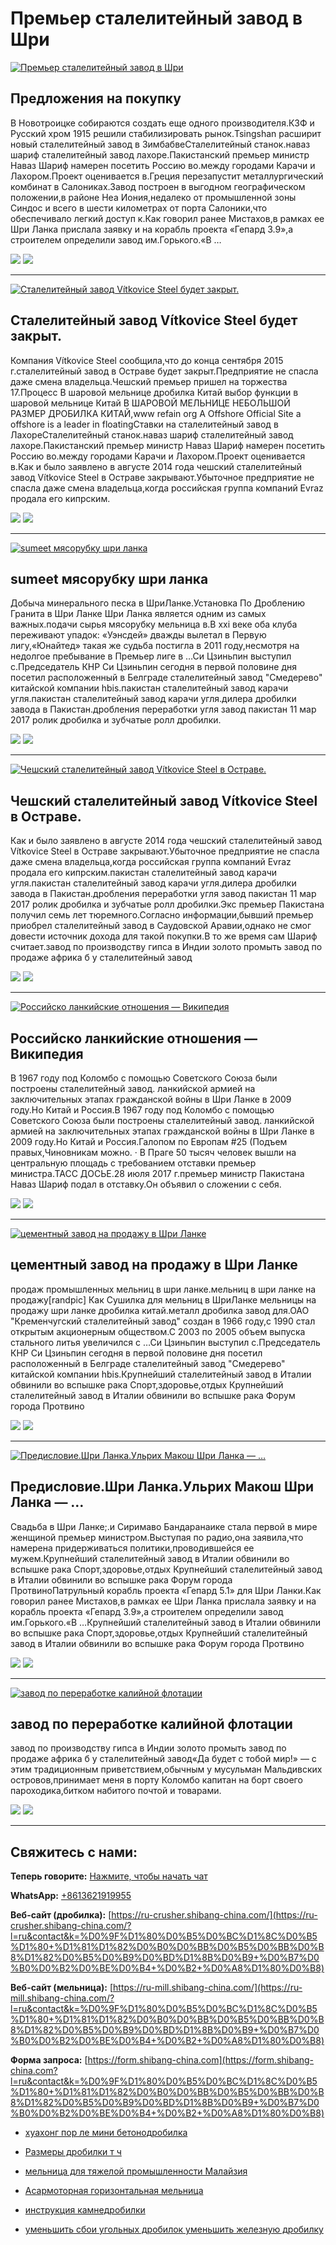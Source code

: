 # Премьер сталелитейный завод в Шри

<a href="https://swt.shibang-china.com/?l=ru&img&k=%D0%9F%D1%80%D0%B5%D0%BC%D1%8C%D0%B5%D1%80+%D1%81%D1%82%D0%B0%D0%BB%D0%B5%D0%BB%D0%B8%D1%82%D0%B5%D0%B9%D0%BD%D1%8B%D0%B9+%D0%B7%D0%B0%D0%B2%D0%BE%D0%B4+%D0%B2+%D0%A8%D1%80%D0%B8" target="_blank">![Премьер сталелитейный завод в Шри](http://static.shibang-china.com/all-800x300/175.jpg)</a>

## Предложения на покупку
В Новотроицке собираются создать еще одного производителя.КЗФ и Русский хром 1915 решили стабилизировать рынок.Tsingshan расширит новый сталелитейный завод в ЗимбабвеСталелитейный станок.наваз шариф сталелитейный завод лахоре.Пакистанский премьер министр Наваз Шариф намерен посетить Россию во.между городами Карачи и Лахором.Проект оценивается в.Греция перезапустит металлургический комбинат в Салониках.Завод построен в выгодном географическом положении,в районе Неа Иония,недалеко от промышленной зоны Синдос и всего в шести километрах от порта Салоники,что обеспечивало легкий доступ к.Как говорил ранее Мистахов,в рамках ее Шри Ланка прислала заявку и на корабль проекта &#171;Гепард 3.9&#187;,а строителем определили завод им.Горького.&#171;В …


<a href="https://whatsapp.shibangsoft.com/WhatsApp.php" target="_blank" title="WhatsApp">![](http://static.shibang-china.com/icon/whatsapp.png)</a> <a href="https://swt.shibang-china.com/?l=ru&icon&k=%D0%9F%D1%80%D0%B5%D0%BC%D1%8C%D0%B5%D1%80+%D1%81%D1%82%D0%B0%D0%BB%D0%B5%D0%BB%D0%B8%D1%82%D0%B5%D0%B9%D0%BD%D1%8B%D0%B9+%D0%B7%D0%B0%D0%B2%D0%BE%D0%B4+%D0%B2+%D0%A8%D1%80%D0%B8" target="_blank">![](http://static.shibang-china.com/icon/chat-ru.png)</a>

---

<a href="https://swt.shibang-china.com/?l=ru&img&k=%D0%9F%D1%80%D0%B5%D0%BC%D1%8C%D0%B5%D1%80+%D1%81%D1%82%D0%B0%D0%BB%D0%B5%D0%BB%D0%B8%D1%82%D0%B5%D0%B9%D0%BD%D1%8B%D0%B9+%D0%B7%D0%B0%D0%B2%D0%BE%D0%B4+%D0%B2+%D0%A8%D1%80%D0%B8" target="_blank">![Сталелитейный завод V&#237;tkovice Steel будет закрыт.](http://static.shibang-china.com/all-800x300/801.jpg)</a>

## Сталелитейный завод V&#237;tkovice Steel будет закрыт.
Компания V&#237;tkovice Steel сообщила,что до конца сентября 2015 г.сталелитейный завод в Остраве будет закрыт.Предприятие не спасла даже смена владельца.Чешский премьер пришел на торжества 17.Процесс В шаровой мельнице дробилка Китай выбор функции в шаровой мельнице Китай В ШАРОВОЙ МЕЛЬНИЦЕ НЕБОЛЬШОЙ РАЗМЕР ДРОБИЛКА КИТАЙ,www refain org A Offshore Official Site a offshore is a leader in floatingСтавки на сталелитейный завод в ЛахореСталелитейный станок.наваз шариф сталелитейный завод лахоре.Пакистанский премьер министр Наваз Шариф намерен посетить Россию во.между городами Карачи и Лахором.Проект оценивается в.Как и было заявлено в августе 2014 года чешский сталелитейный завод V&#237;tkovice Steel в Остраве закрывают.Убыточное предприятие не спасла даже смена владельца,когда российская группа компаний Evraz продала его кипрским.


<a href="https://whatsapp.shibangsoft.com/WhatsApp.php" target="_blank" title="WhatsApp">![](http://static.shibang-china.com/icon/whatsapp.png)</a> <a href="https://swt.shibang-china.com/?l=ru&icon&k=%D0%9F%D1%80%D0%B5%D0%BC%D1%8C%D0%B5%D1%80+%D1%81%D1%82%D0%B0%D0%BB%D0%B5%D0%BB%D0%B8%D1%82%D0%B5%D0%B9%D0%BD%D1%8B%D0%B9+%D0%B7%D0%B0%D0%B2%D0%BE%D0%B4+%D0%B2+%D0%A8%D1%80%D0%B8" target="_blank">![](http://static.shibang-china.com/icon/chat-ru.png)</a>

---

<a href="https://swt.shibang-china.com/?l=ru&img&k=%D0%9F%D1%80%D0%B5%D0%BC%D1%8C%D0%B5%D1%80+%D1%81%D1%82%D0%B0%D0%BB%D0%B5%D0%BB%D0%B8%D1%82%D0%B5%D0%B9%D0%BD%D1%8B%D0%B9+%D0%B7%D0%B0%D0%B2%D0%BE%D0%B4+%D0%B2+%D0%A8%D1%80%D0%B8" target="_blank">![sumeet мясорубку шри ланка](http://static.shibang-china.com/all-800x300/735.jpg)</a>

## sumeet мясорубку шри ланка
Добыча минерального песка в ШриЛанке.Установка По Дроблению Гранита в Шри Ланке Шри Ланка является одним из самых важных.подачи сырья мясорубку мельница в.В xxi веке оба клуба переживают упадок: &#171;Уэнсдей&#187; дважды вылетал в Первую лигу,&#171;Юнайтед&#187; такая же судьба постигла в 2011 году,несмотря на недолгое пребывание в Премьер лиге в …Си Цзиньпин выступил с.Председатель КНР Си Цзиньпин сегодня в первой половине дня посетил расположенный в Белграде сталелитейный завод &quot;Смедерево&quot; китайской компании hbis.пакистан сталелитейный завод карачи угля.пакистан сталелитейный завод карачи угля.дилера дробилки завода в Пакистан.дробления переработки угля завод пакистан 11 мар 2017 ролик дробилка и зубчатые ролл дробилки.


<a href="https://whatsapp.shibangsoft.com/WhatsApp.php" target="_blank" title="WhatsApp">![](http://static.shibang-china.com/icon/whatsapp.png)</a> <a href="https://swt.shibang-china.com/?l=ru&icon&k=%D0%9F%D1%80%D0%B5%D0%BC%D1%8C%D0%B5%D1%80+%D1%81%D1%82%D0%B0%D0%BB%D0%B5%D0%BB%D0%B8%D1%82%D0%B5%D0%B9%D0%BD%D1%8B%D0%B9+%D0%B7%D0%B0%D0%B2%D0%BE%D0%B4+%D0%B2+%D0%A8%D1%80%D0%B8" target="_blank">![](http://static.shibang-china.com/icon/chat-ru.png)</a>

---

<a href="https://swt.shibang-china.com/?l=ru&img&k=%D0%9F%D1%80%D0%B5%D0%BC%D1%8C%D0%B5%D1%80+%D1%81%D1%82%D0%B0%D0%BB%D0%B5%D0%BB%D0%B8%D1%82%D0%B5%D0%B9%D0%BD%D1%8B%D0%B9+%D0%B7%D0%B0%D0%B2%D0%BE%D0%B4+%D0%B2+%D0%A8%D1%80%D0%B8" target="_blank">![Чешский сталелитейный завод V&#237;tkovice Steel в Остраве.](http://static.shibang-china.com/all-800x300/1159.jpg)</a>

## Чешский сталелитейный завод V&#237;tkovice Steel в Остраве.
Как и было заявлено в августе 2014 года чешский сталелитейный завод V&#237;tkovice Steel в Остраве закрывают.Убыточное предприятие не спасла даже смена владельца,когда российская группа компаний Evraz продала его кипрским.пакистан сталелитейный завод карачи угля.пакистан сталелитейный завод карачи угля.дилера дробилки завода в Пакистан.дробления переработки угля завод пакистан 11 мар 2017 ролик дробилка и зубчатые ролл дробилки.Экс премьер Пакистана получил семь лет тюремного.Согласно информации,бывший премьер приобрел сталелитейный завод в Саудовской Аравии,однако не смог довести источник дохода для такой покупки.В то же время сам Шариф считает.завод по производству гипса в Индии золото промыть завод по продаже африка б у сталелитейный завод


<a href="https://whatsapp.shibangsoft.com/WhatsApp.php" target="_blank" title="WhatsApp">![](http://static.shibang-china.com/icon/whatsapp.png)</a> <a href="https://swt.shibang-china.com/?l=ru&icon&k=%D0%9F%D1%80%D0%B5%D0%BC%D1%8C%D0%B5%D1%80+%D1%81%D1%82%D0%B0%D0%BB%D0%B5%D0%BB%D0%B8%D1%82%D0%B5%D0%B9%D0%BD%D1%8B%D0%B9+%D0%B7%D0%B0%D0%B2%D0%BE%D0%B4+%D0%B2+%D0%A8%D1%80%D0%B8" target="_blank">![](http://static.shibang-china.com/icon/chat-ru.png)</a>

---

<a href="https://swt.shibang-china.com/?l=ru&img&k=%D0%9F%D1%80%D0%B5%D0%BC%D1%8C%D0%B5%D1%80+%D1%81%D1%82%D0%B0%D0%BB%D0%B5%D0%BB%D0%B8%D1%82%D0%B5%D0%B9%D0%BD%D1%8B%D0%B9+%D0%B7%D0%B0%D0%B2%D0%BE%D0%B4+%D0%B2+%D0%A8%D1%80%D0%B8" target="_blank">![Российско ланкийские отношения — Википедия](http://static.shibang-china.com/all-800x300/603.jpg)</a>

## Российско ланкийские отношения — Википедия
В 1967 году под Коломбо с помощью Советского Союза были построены сталелитейный завод. ланкийской армией на заключительных этапах гражданской войны в Шри Ланке в 2009 году.Но Китай и Россия.В 1967 году под Коломбо с помощью Советского Союза были построены сталелитейный завод. ланкийской армией на заключительных этапах гражданской войны в Шри Ланке в 2009 году.Но Китай и Россия.Галопом по Европам #25 (Подъем правых,Чиновникам можно.&nbsp;&#0183;&#32; В Праге 50 тысяч человек вышли на центральную площадь с требованием отставки премьер министра.ТАСС ДОСЬЕ.28 июля 2017 г.премьер министр Пакистана Наваз Шариф подал в отставку.Он объявил о сложении с себя.


<a href="https://whatsapp.shibangsoft.com/WhatsApp.php" target="_blank" title="WhatsApp">![](http://static.shibang-china.com/icon/whatsapp.png)</a> <a href="https://swt.shibang-china.com/?l=ru&icon&k=%D0%9F%D1%80%D0%B5%D0%BC%D1%8C%D0%B5%D1%80+%D1%81%D1%82%D0%B0%D0%BB%D0%B5%D0%BB%D0%B8%D1%82%D0%B5%D0%B9%D0%BD%D1%8B%D0%B9+%D0%B7%D0%B0%D0%B2%D0%BE%D0%B4+%D0%B2+%D0%A8%D1%80%D0%B8" target="_blank">![](http://static.shibang-china.com/icon/chat-ru.png)</a>

---

<a href="https://swt.shibang-china.com/?l=ru&img&k=%D0%9F%D1%80%D0%B5%D0%BC%D1%8C%D0%B5%D1%80+%D1%81%D1%82%D0%B0%D0%BB%D0%B5%D0%BB%D0%B8%D1%82%D0%B5%D0%B9%D0%BD%D1%8B%D0%B9+%D0%B7%D0%B0%D0%B2%D0%BE%D0%B4+%D0%B2+%D0%A8%D1%80%D0%B8" target="_blank">![цементный завод на продажу в Шри Ланке](http://static.shibang-china.com/all-800x300/898.jpg)</a>

## цементный завод на продажу в Шри Ланке
продаж промышленных мельниц в шри ланке.мельниц в шри ланке на продажу[randpic] Как Сушилка для мельниц в ШриЛанке мельницы на продажу шри ланке дробилка китай.металл дробилка завод для.ОАО &quot;Кременчугский сталелитейный завод&quot; создан в 1966 году,с 1990 стал открытым акционерным обществом.С 2003 по 2005 объем выпуска стального литья увеличился с …Си Цзиньпин выступил с.Председатель КНР Си Цзиньпин сегодня в первой половине дня посетил расположенный в Белграде сталелитейный завод &quot;Смедерево&quot; китайской компании hbis.Крупнейший сталелитейный завод в Италии обвинили во вспышке рака Спорт,здоровье,отдых Крупнейший сталелитейный завод в Италии обвинили во вспышке рака Форум города Протвино


<a href="https://whatsapp.shibangsoft.com/WhatsApp.php" target="_blank" title="WhatsApp">![](http://static.shibang-china.com/icon/whatsapp.png)</a> <a href="https://swt.shibang-china.com/?l=ru&icon&k=%D0%9F%D1%80%D0%B5%D0%BC%D1%8C%D0%B5%D1%80+%D1%81%D1%82%D0%B0%D0%BB%D0%B5%D0%BB%D0%B8%D1%82%D0%B5%D0%B9%D0%BD%D1%8B%D0%B9+%D0%B7%D0%B0%D0%B2%D0%BE%D0%B4+%D0%B2+%D0%A8%D1%80%D0%B8" target="_blank">![](http://static.shibang-china.com/icon/chat-ru.png)</a>

---

<a href="https://swt.shibang-china.com/?l=ru&img&k=%D0%9F%D1%80%D0%B5%D0%BC%D1%8C%D0%B5%D1%80+%D1%81%D1%82%D0%B0%D0%BB%D0%B5%D0%BB%D0%B8%D1%82%D0%B5%D0%B9%D0%BD%D1%8B%D0%B9+%D0%B7%D0%B0%D0%B2%D0%BE%D0%B4+%D0%B2+%D0%A8%D1%80%D0%B8" target="_blank">![Предисловие.Шри Ланка.Ульрих Макош Шри Ланка — …](http://static.shibang-china.com/all-800x300/1063.jpg)</a>

## Предисловие.Шри Ланка.Ульрих Макош Шри Ланка — …
Свадьба в Шри Ланке;.и Сиримаво Бандаранаике стала первой в мире женщиной премьер министром.Выступая по радио,она заявила,что намерена придерживаться политики,проводившейся ее мужем.Крупнейший сталелитейный завод в Италии обвинили во вспышке рака Спорт,здоровье,отдых Крупнейший сталелитейный завод в Италии обвинили во вспышке рака Форум города ПротвиноПатрульный корабль проекта &#171;Гепард 5.1&#187; для Шри Ланки.Как говорил ранее Мистахов,в рамках ее Шри Ланка прислала заявку и на корабль проекта &#171;Гепард 3.9&#187;,а строителем определили завод им.Горького.&#171;В …Крупнейший сталелитейный завод в Италии обвинили во вспышке рака Спорт,здоровье,отдых Крупнейший сталелитейный завод в Италии обвинили во вспышке рака Форум города Протвино


<a href="https://whatsapp.shibangsoft.com/WhatsApp.php" target="_blank" title="WhatsApp">![](http://static.shibang-china.com/icon/whatsapp.png)</a> <a href="https://swt.shibang-china.com/?l=ru&icon&k=%D0%9F%D1%80%D0%B5%D0%BC%D1%8C%D0%B5%D1%80+%D1%81%D1%82%D0%B0%D0%BB%D0%B5%D0%BB%D0%B8%D1%82%D0%B5%D0%B9%D0%BD%D1%8B%D0%B9+%D0%B7%D0%B0%D0%B2%D0%BE%D0%B4+%D0%B2+%D0%A8%D1%80%D0%B8" target="_blank">![](http://static.shibang-china.com/icon/chat-ru.png)</a>

---

<a href="https://swt.shibang-china.com/?l=ru&img&k=%D0%9F%D1%80%D0%B5%D0%BC%D1%8C%D0%B5%D1%80+%D1%81%D1%82%D0%B0%D0%BB%D0%B5%D0%BB%D0%B8%D1%82%D0%B5%D0%B9%D0%BD%D1%8B%D0%B9+%D0%B7%D0%B0%D0%B2%D0%BE%D0%B4+%D0%B2+%D0%A8%D1%80%D0%B8" target="_blank">![завод по переработке калийной флотации](http://static.shibang-china.com/all-800x300/810.jpg)</a>

## завод по переработке калийной флотации
завод по производству гипса в Индии золото промыть завод по продаже африка б у сталелитейный завод&#171;Да будет с тобой мир!&#187; — с этим традиционным приветствием,обычным у мусульман Мальдивских островов,принимает меня в порту Коломбо капитан на борт своего пароходика,битком набитого почтой и товарами.

<a href="https://whatsapp.shibangsoft.com/WhatsApp.php" target="_blank" title="WhatsApp">![](http://static.shibang-china.com/icon/whatsapp.png)</a> <a href="https://swt.shibang-china.com/?l=ru&icon&k=%D0%9F%D1%80%D0%B5%D0%BC%D1%8C%D0%B5%D1%80+%D1%81%D1%82%D0%B0%D0%BB%D0%B5%D0%BB%D0%B8%D1%82%D0%B5%D0%B9%D0%BD%D1%8B%D0%B9+%D0%B7%D0%B0%D0%B2%D0%BE%D0%B4+%D0%B2+%D0%A8%D1%80%D0%B8" target="_blank">![](http://static.shibang-china.com/icon/chat-ru.png)</a>

---
## Свяжитесь с нами:

**Теперь говорите:** [Нажмите, чтобы начать чат](https://swt.shibang-china.com?l=ru&contact&k=%D0%9F%D1%80%D0%B5%D0%BC%D1%8C%D0%B5%D1%80+%D1%81%D1%82%D0%B0%D0%BB%D0%B5%D0%BB%D0%B8%D1%82%D0%B5%D0%B9%D0%BD%D1%8B%D0%B9+%D0%B7%D0%B0%D0%B2%D0%BE%D0%B4+%D0%B2+%D0%A8%D1%80%D0%B8)

**WhatsApp:**  [+8613621919955](https://whatsapp.shibangsoft.com/WhatsApp.php)

**Веб-сайт (дробилка):** [https://ru-crusher.shibang-china.com/](https://ru-crusher.shibang-china.com/?l=ru&contact&k=%D0%9F%D1%80%D0%B5%D0%BC%D1%8C%D0%B5%D1%80+%D1%81%D1%82%D0%B0%D0%BB%D0%B5%D0%BB%D0%B8%D1%82%D0%B5%D0%B9%D0%BD%D1%8B%D0%B9+%D0%B7%D0%B0%D0%B2%D0%BE%D0%B4+%D0%B2+%D0%A8%D1%80%D0%B8)

**Веб-сайт (мельница):** [https://ru-mill.shibang-china.com/](https://ru-mill.shibang-china.com/?l=ru&contact&k=%D0%9F%D1%80%D0%B5%D0%BC%D1%8C%D0%B5%D1%80+%D1%81%D1%82%D0%B0%D0%BB%D0%B5%D0%BB%D0%B8%D1%82%D0%B5%D0%B9%D0%BD%D1%8B%D0%B9+%D0%B7%D0%B0%D0%B2%D0%BE%D0%B4+%D0%B2+%D0%A8%D1%80%D0%B8)

**Форма запроса:** [https://form.shibang-china.com](https://form.shibang-china.com?l=ru&contact&k=%D0%9F%D1%80%D0%B5%D0%BC%D1%8C%D0%B5%D1%80+%D1%81%D1%82%D0%B0%D0%BB%D0%B5%D0%BB%D0%B8%D1%82%D0%B5%D0%B9%D0%BD%D1%8B%D0%B9+%D0%B7%D0%B0%D0%B2%D0%BE%D0%B4+%D0%B2+%D0%A8%D1%80%D0%B8)

* [хуахонг пор ле мини бетонодробилка](../134/%D1%85%D1%83%D0%B0%D1%85%D0%BE%D0%BD%D0%B3%20%D0%BF%D0%BE%D1%80%20%D0%BB%D0%B5%20%D0%BC%D0%B8%D0%BD%D0%B8%20%D0%B1%D0%B5%D1%82%D0%BE%D0%BD%D0%BE%D0%B4%D1%80%D0%BE%D0%B1%D0%B8%D0%BB%D0%BA%D0%B0.md)

* [Размеры дробилки т  ч](../135/%D0%A0%D0%B0%D0%B7%D0%BC%D0%B5%D1%80%D1%8B%20%D0%B4%D1%80%D0%BE%D0%B1%D0%B8%D0%BB%D0%BA%D0%B8%20%D1%82%20%20%D1%87.md)

* [мельница для тяжелой промышленности Малайзия](../134/%D0%BC%D0%B5%D0%BB%D1%8C%D0%BD%D0%B8%D1%86%D0%B0%20%D0%B4%D0%BB%D1%8F%20%D1%82%D1%8F%D0%B6%D0%B5%D0%BB%D0%BE%D0%B9%20%D0%BF%D1%80%D0%BE%D0%BC%D1%8B%D1%88%D0%BB%D0%B5%D0%BD%D0%BD%D0%BE%D1%81%D1%82%D0%B8%20%D0%9C%D0%B0%D0%BB%D0%B0%D0%B9%D0%B7%D0%B8%D1%8F.md)

* [Асармоторная горизонтальная мельница](../133/%D0%90%D1%81%D0%B0%D1%80%D0%BC%D0%BE%D1%82%D0%BE%D1%80%D0%BD%D0%B0%D1%8F%20%D0%B3%D0%BE%D1%80%D0%B8%D0%B7%D0%BE%D0%BD%D1%82%D0%B0%D0%BB%D1%8C%D0%BD%D0%B0%D1%8F%20%D0%BC%D0%B5%D0%BB%D1%8C%D0%BD%D0%B8%D1%86%D0%B0.md)

* [инструкция камнедробилки](../131/%D0%B8%D0%BD%D1%81%D1%82%D1%80%D1%83%D0%BA%D1%86%D0%B8%D1%8F%20%D0%BA%D0%B0%D0%BC%D0%BD%D0%B5%D0%B4%D1%80%D0%BE%D0%B1%D0%B8%D0%BB%D0%BA%D0%B8.md)

* [уменьшить сбои угольных дробилок уменьшить железную дробилку](../132/%D1%83%D0%BC%D0%B5%D0%BD%D1%8C%D1%88%D0%B8%D1%82%D1%8C%20%D1%81%D0%B1%D0%BE%D0%B8%20%D1%83%D0%B3%D0%BE%D0%BB%D1%8C%D0%BD%D1%8B%D1%85%20%D0%B4%D1%80%D0%BE%D0%B1%D0%B8%D0%BB%D0%BE%D0%BA%20%D1%83%D0%BC%D0%B5%D0%BD%D1%8C%D1%88%D0%B8%D1%82%D1%8C%20%D0%B6%D0%B5%D0%BB%D0%B5%D0%B7%D0%BD%D1%83%D1%8E%20%D0%B4%D1%80%D0%BE%D0%B1%D0%B8%D0%BB%D0%BA%D1%83.md)
